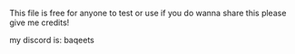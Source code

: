 This file is free for anyone to test or use if you do wanna share this please give me credits!

my discord is: baqeets
